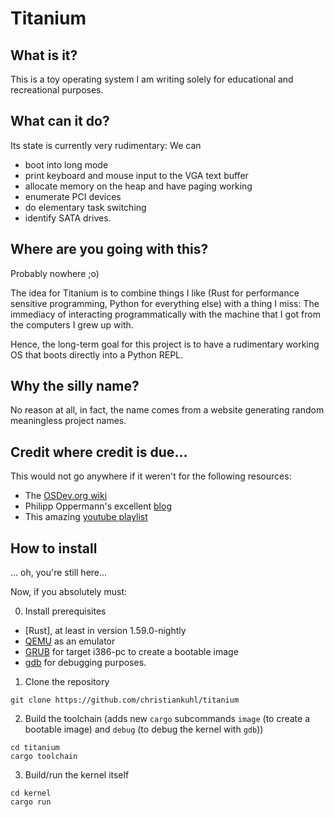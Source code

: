 # Titanium

## What is it?

This is a toy operating system I am writing solely for educational and recreational purposes.

## What can it do?

Its state is currently very rudimentary: We can 
* boot into long mode 
* print keyboard and mouse input to the VGA text buffer
* allocate memory on the heap and have paging working
* enumerate PCI devices
* do elementary task switching
* identify SATA drives.

## Where are you going with this?

Probably nowhere ;o)

The idea for Titanium is to combine things I like (Rust for performance sensitive programming, Python for everything else)
with a thing I miss: The immediacy of interacting programmatically with the machine that I got from the computers I grew
up with.

Hence, the long-term goal for this project is to have a rudimentary working OS that boots directly into a Python REPL.

## Why the silly name?

No reason at all, in fact, the name comes from a website generating random meaningless project names.

## Credit where credit is due...

This would not go anywhere if it weren't for the following resources:
* The [OSDev.org wiki](https://wiki.osdev.org/Main_Page)
* Philipp Oppermann's excellent [blog](https://os.phil-opp.com/)
* This amazing [youtube playlist](https://www.youtube.com/watch?v=1rnA6wpF0o4&list=PLHh55M_Kq4OApWScZyPl5HhgsTJS9MZ6M)

## How to install

... oh, you're still here...

Now, if you absolutely must:

0. Install prerequisites
* [Rust], at least in version 1.59.0-nightly
* [QEMU](https://www.qemu.org/) as an emulator
* [GRUB](https://www.gnu.org/software/grub/) for target i386-pc to create a bootable image
* [gdb](https://www.gnu.org/software/gdb/) for debugging purposes.

1. Clone the repository
```
git clone https://github.com/christiankuhl/titanium
```
2. Build the toolchain (adds new `cargo` subcommands `image` (to create a bootable image) and `debug` (to debug the kernel with `gdb`))
```
cd titanium
cargo toolchain
```
3. Build/run the kernel itself
```
cd kernel
cargo run
```
